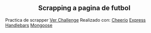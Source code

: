 

<h2 align=center>Scrapping a pagina de futbol</h2>
Practica de scrapper <a target="_blank" href="https://challengescrapper-production.up.railway.app/">Ver Challenge</a>
Realizado con:  <a target=_blank href="https://cheerio.js.org/">Cheerio</a>
    <a target=_blank href="https://expressjs.com/es/">Express</a>
    <a target=_blank href="https://handlebarsjs.com/">Handlebars</a>
    <a target=_blank href="https://mongoosejs.com/">Mongoose</a>
   
  

  
